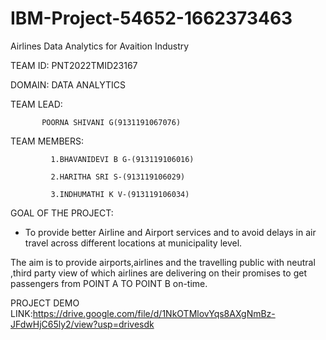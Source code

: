 # IBM-Project-54652-1662373463
Airlines Data Analytics for Avaition Industry


TEAM ID: PNT2022TMID23167
 
 
DOMAIN: DATA ANALYTICS

TEAM LEAD:

           POORNA SHIVANI G(9131191067076)
           
  
  
  TEAM MEMBERS:
          
             1.BHAVANIDEVI B G-(913119106016)
             
             2.HARITHA SRI S-(913119106029)
             
             3.INDHUMATHI K V-(913119106034)
             
            
  GOAL OF THE PROJECT:
  
  
* To provide better Airline and Airport services and to avoid delays in air travel across different locations at municipality level.

The aim is to provide airports,airlines and the travelling public with neutral ,third party view of which airlines are delivering on their promises to get passengers from POINT A TO POINT B on-time.
  
  
  PROJECT DEMO LINK:https://drive.google.com/file/d/1NkOTMlovYqs8AXgNmBz-JFdwHjC65ly2/view?usp=drivesdk
  

             
             
             
